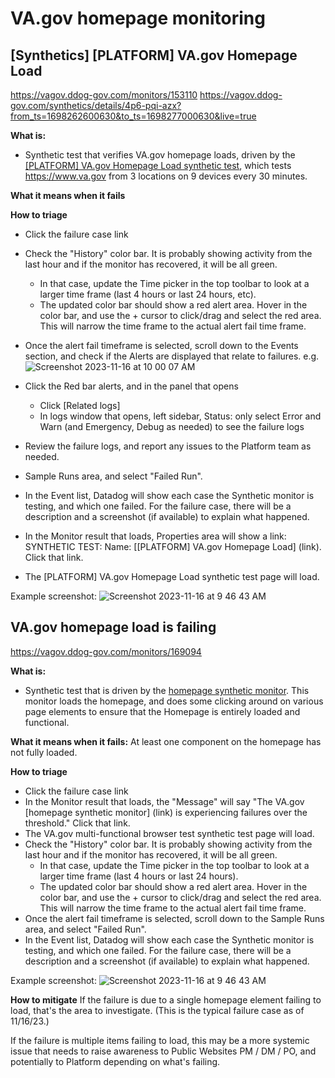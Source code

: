 # VA.gov homepage monitoring

## [Synthetics] [PLATFORM] VA.gov Homepage Load
https://vagov.ddog-gov.com/monitors/153110
https://vagov.ddog-gov.com/synthetics/details/4p6-pqi-azx?from_ts=1698262600630&to_ts=1698277000630&live=true

**What is:** 
* Synthetic test that verifies VA.gov homepage loads, driven by the [[PLATFORM] VA.gov Homepage Load synthetic test](https://vagov.ddog-gov.com/synthetics/details/4p6-pqi-azx?from_ts=1700142575896&to_ts=1700156975896&live=true), which tests https://www.va.gov from 3 locations on 9 devices every 30 minutes.

**What it means when it fails**

**How to triage**
* Click the failure case link
* Check the "History" color bar. It is probably showing activity from the last hour and if the monitor has recovered, it will be all green.
  * In that case, update the Time picker in the top toolbar to look at a larger time frame (last 4 hours or last 24 hours, etc).
  * The updated color bar should show a red alert area. Hover in the color bar, and use the + cursor to click/drag and select the red area. This will narrow the time frame to the actual alert fail time frame.
* Once the alert fail timeframe is selected, scroll down to the Events section, and check if the Alerts are displayed that relate to failures. e.g. 
![Screenshot 2023-11-16 at 10 00 07 AM](https://github.com/department-of-veterans-affairs/va.gov-team/assets/85581471/17b8b8b9-db5a-4ee8-bdba-e1f4d80b266c)
* Click the Red bar alerts, and in the panel that opens
  * Click [Related logs]
  * In logs window that opens, left sidebar, Status: only select Error and Warn (and Emergency, Debug as needed) to see the failure logs
* Review the failure logs, and report any issues to the Platform team as needed.


* Sample Runs area, and select "Failed Run".
* In the Event list, Datadog will show each case the Synthetic monitor is testing, and which one failed. For the failure case, there will be a description and a screenshot (if available) to explain what happened.

* In the Monitor result that loads, Properties area will show a link: SYNTHETIC TEST: Name: [[PLATFORM] VA.gov Homepage Load] (link). Click that link.
* The [PLATFORM] VA.gov Homepage Load synthetic test page will load.


Example screenshot: 
![Screenshot 2023-11-16 at 9 46 43 AM](https://github.com/department-of-veterans-affairs/va.gov-team/assets/85581471/2d066429-06c9-4bc7-accc-2193a80b8ede)




## VA.gov homepage load is failing
https://vagov.ddog-gov.com/monitors/169094

**What is:** 
* Synthetic test that is driven by the [homepage synthetic monitor](https://vagov.ddog-gov.com/synthetics/details/xgc-4uh-q26?from_ts=1699281571211&to_ts=1699285171211&live=true). This monitor loads the homepage, and does some clicking around on various page elements to ensure that the Homepage is entirely loaded and functional.

**What it means when it fails:**
At least one component on the homepage has not fully loaded.

**How to triage**
* Click the failure case link
* In the Monitor result that loads, the "Message" will say "The VA.gov [homepage synthetic monitor] (link) is experiencing failures over the threshold." Click that link.
* The VA.gov multi-functional browser test synthetic test page will load.
* Check the "History" color bar. It is probably showing activity from the last hour and if the monitor has recovered, it will be all green.
  * In that case, update the Time picker in the top toolbar to look at a larger time frame (last 4 hours or last 24 hours).
  * The updated color bar should show a red alert area. Hover in the color bar, and use the + cursor to click/drag and select the red area. This will narrow the time frame to the actual alert fail time frame.
* Once the alert fail timeframe is selected, scroll down to the Sample Runs area, and select "Failed Run".
* In the Event list, Datadog will show each case the Synthetic monitor is testing, and which one failed. For the failure case, there will be a description and a screenshot (if available) to explain what happened.

Example screenshot: 
![Screenshot 2023-11-16 at 9 46 43 AM](https://github.com/department-of-veterans-affairs/va.gov-team/assets/85581471/2d066429-06c9-4bc7-accc-2193a80b8ede)


**How to mitigate**
If the failure is due to a single homepage element failing to load, that's the area to investigate. (This is the typical failure case as of 11/16/23.) 

If the failure is multiple items failing to load, this may be a more systemic issue that needs to raise awareness to Public Websites PM / DM / PO, and potentially to Platform depending on what's failing.
